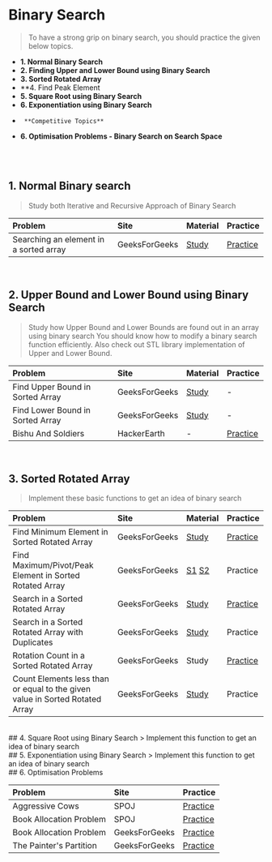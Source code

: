 # **Binary Search**
>To have a strong grip on binary search, you should practice the given below topics.
- **1. Normal Binary Search**
- **2. Finding Upper and Lower Bound using Binary Search**
- **3. Sorted Rotated Array**
- **4. Find Peak Element
- **5. Square Root using Binary Search**
- **6. Exponentiation using Binary Search**
-      **Competitive Topics**
- **6. Optimisation Problems - Binary Search on Search Space**

<br><br>

## 1. Normal Binary search
> Study both Iterative and Recursive Approach of Binary Search

| Problem | Site | Material | Practice |
| :--------------------------------------------------- | :--- | :--- | :--- |
| Searching an element in a sorted array | GeeksForGeeks | [Study](https://www.geeksforgeeks.org/binary-search/) | [Practice](https://practice.geeksforgeeks.org/problems/who-will-win/0) |

<br>

## 2. Upper Bound and Lower Bound using Binary Search
> Study how Upper Bound and Lower Bounds are found out in an array using binary search
  You should know how to modify a binary search function efficiently.
  Also check out STL library implementation of Upper and Lower Bound.

| Problem | Site | Material | Practice |
| :--- | :--- | :--- | :--- |
| Find Upper Bound in Sorted Array | GeeksForGeeks |  [Study](https://www.geeksforgeeks.org/upper_bound-in-cpp/) | - |
| Find Lower Bound in Sorted Array | GeeksForGeeks |  [Study](https://www.geeksforgeeks.org/upper_bound-in-cpp/) | - |
| Bishu And Soldiers | HackerEarth | - | [Practice](https://www.hackerearth.com/practice/algorithms/searching/binary-search/practice-problems/algorithm/bishu-and-soldiers/)  |

<br>

## 3. Sorted Rotated Array
> Implement these basic functions to get an idea of binary search

| Problem | Site | Material | Practice |
| :--- | :--- | :--- | :--- |        
| Find Minimum Element in Sorted Rotated Array | GeeksForGeeks | [Study](https://www.geeksforgeeks.org/find-minimum-element-in-a-sorted-and-rotated-array/) | [Practice](https://practice.geeksforgeeks.org/problems/minimum-element-in-a-sorted-and-rotated-array/0) |
| Find Maximum/Pivot/Peak Element in Sorted Rotated Array | GeeksForGeeks | [S1](http://theoryofprogramming.com/2017/12/16/find-pivot-element-sorted-rotated-array/) [S2](https://www.geeksforgeeks.org/maximum-element-in-a-sorted-and-rotated-array/?ref=rp) | Practice |
| Search in a Sorted Rotated Array | GeeksForGeeks | [Study]() | [Practice](https://practice.geeksforgeeks.org/problems/search-in-a-rotated-array/0) |
| Search in a Sorted Rotated Array with Duplicates | GeeksForGeeks | [Study](https://www.geeksforgeeks.org/search-an-element-in-a-sorted-and-rotated-array-with-duplicates/) | Practice |
| Rotation Count in a Sorted Rotated Array | GeeksForGeeks | Study | [Practice](https://practice.geeksforgeeks.org/problems/rotation/0) |
| Count Elements less than or equal to the given value in Sorted Rotated Array | GeeksForGeeks | [Study](https://www.geeksforgeeks.org/count-elements-less-equal-given-value-sorted-rotated-array/?ref=rp) | Practice |

<br>
## 4. Square Root using Binary Search
> Implement this function to get an idea of binary search

<br>
## 5. Exponentiation using Binary Search
> Implement this function to get an idea of binary search

<br>
## 6. Optimisation Problems

| Problem | Site | Practice |
| :--- | :--- | :--- |
| Aggressive Cows | SPOJ | [Practice](https://www.spoj.com/problems/AGGRCOW/) |
| Book Allocation Problem | SPOJ | [Practice](https://www.spoj.com/problems/BOOKS1/) |
| Book Allocation Problem | GeeksForGeeks | [Practice](https://practice.geeksforgeeks.org/problems/allocate-minimum-number-of-pages/0) |
| The Painter's Partition | GeeksForGeeks | [Practice](https://practice.geeksforgeeks.org/problems/the-painters-partition-problem/0/) |

